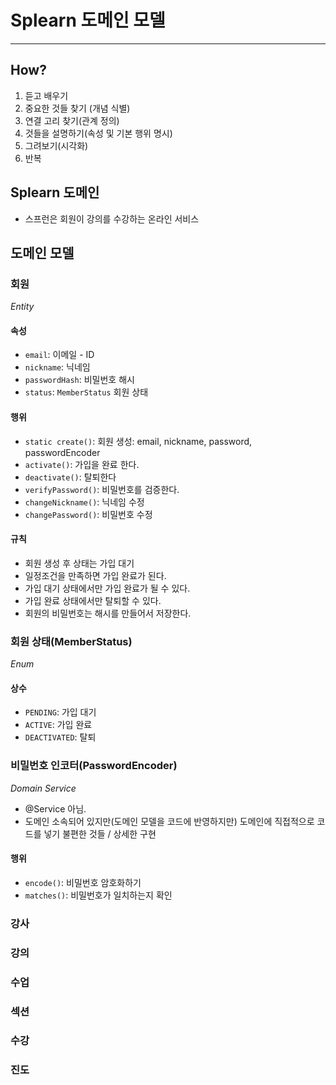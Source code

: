 # Splearn 도메인 모델

---
## How?
1. 듣고 배우기
2. 중요한 것들 찾기 (개념 식별)
3. 연결 고리 찾기(관계 정의)
4. 것들을 설명하기(속성 및 기본 행위 명시)
5. 그려보기(시각화)
6. 반복

## Splearn 도메인
- 스프런은 회원이 강의를 수강하는 온라인 서비스

## 도메인 모델

### 회원
_Entity_

#### 속성
- `email`: 이메일 - ID
- `nickname`: 닉네임
- `passwordHash`: 비밀번호 해시
- `status`: `MemberStatus` 회원 상태
#### 행위
- `static create()`: 회원 생성: email, nickname, password, passwordEncoder
- `activate()`: 가입을 완료 한다.
- `deactivate()`: 탈퇴한다
- `verifyPassword()`: 비밀번호를 검증한다.
- `changeNickname()`: 닉네임 수정
- `changePassword()`: 비밀번호 수정

#### 규칙
- 회원 생성 후 상태는 가입 대기
- 일정조건을 만족하면 가입 완료가 된다.
- 가입 대기 상태에서만 가입 완료가 될 수 있다.
- 가입 완료 상태에서만 탈퇴할 수 있다.
- 회원의 비밀번호는 해시를 만들어서 저장한다.

### 회원 상태(MemberStatus)
_Enum_ 
#### 상수
- `PENDING`: 가입 대기
- `ACTIVE`: 가입 완료
- `DEACTIVATED`: 탈퇴

### 비밀번호 인코터(PasswordEncoder)
_Domain Service_
- @Service 아님.
- 도메인 소속되어 있지만(도메인 모델을 코드에 반영하지만) 도메인에 직접적으로 코드를 넣기 불편한 것들 / 상세한 구현

#### 행위
- `encode()`: 비밀번호 암호화하기
- `matches()`: 비밀번호가 일치하는지 확인

### 강사

### 강의

### 수업

### 섹션

### 수강

### 진도

